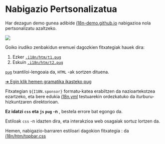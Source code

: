 # Nabigazio Pertsonalizatua

Har dezagun demo gunea adibide [i18n-demo.github.io](//i18n-demo.github.io) nabigazioa nola pertsonalizatu azaltzeko.

![](https://p.3ti.site/1731036697.avif)

Goiko irudiko zenbakidun eremuei dagozkien fitxategiak hauek dira:

1. Ezker [`.i18n/htm/t1.pug`](https://github.com/i18n-site/demo.i18n.site/blob/main/.i18n/htm/t1.pug)
2. Eskuin [`.i18n/htm/t2.pug`](https://github.com/i18n-site/demo.i18n.site/blob/main/.i18n/htm/t2.pug)

[`pug`](https://pugjs.org) txantiloi-lengoaia da, `HTML` -ak sortzen dituena.

[➔ Egin klik hemen gramatika ikasteko pug](https://pugjs.org)

Fitxategian `${I18N.sponsor}` formatu-katea erabiltzen da nazioartekotzea ezartzeko, eta bere edukia [i18n.yml](https://github.com/i18n-site/demo.i18n.site/blob/main/en/i18n.yml) testuarekin ordezkatuko da iturburu-hizkuntzaren direktorioan.

**Ez idatzi `css` eta `js` `pug` -n** , bestela errore bat egongo da.

Estiloak `css` -n idazten dira, eta interakzioa web osagaiak sortuz lortzen da.

Hemen, nabigazio-barraren estiloari dagokion fitxategia : da [i18n/htm/topbar.css](https://github.com/i18n-site/demo.i18n.site/blob/main/.i18n/htm/topbar.css)